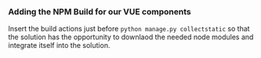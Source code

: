 ### Adding the NPM Build for our VUE components

Insert the build actions just before `python manage.py collectstatic` so that the solution has the opportunity to downlaod the needed node modules and integrate itself into the solution.
